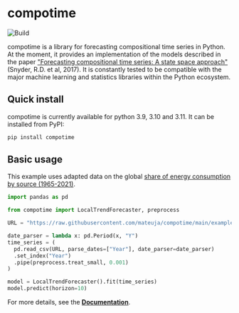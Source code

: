 # compotime

![Build](https://github.com/mateuja/compotime/actions/workflows/build.yml/badge.svg?branch=main)

compotime is a library for forecasting compositional time series in Python. At the moment, it provides an implementation of the models described in the paper ["Forecasting compositional time series: A state space approach"](https://isidl.com/wp-content/uploads/2017/06/E4001-ISIDL.pdf) (Snyder, R.D. et al, 2017). It is constantly tested to be compatible with the major machine learning and statistics libraries within the Python ecosystem.

## Quick install

compotime is currently available for python 3.9, 3.10 and 3.11. It can be installed from PyPI:

```bash
pip install compotime
```

## Basic usage

This example uses adapted data on the global [share of energy consumption by source (1965-2021)](https://ourworldindata.org/grapher/share-energy-source-sub).

```python
import pandas as pd

from compotime import LocalTrendForecaster, preprocess

URL = "https://raw.githubusercontent.com/mateuja/compotime/main/examples/data/share_energy_source.csv"

date_parser = lambda x: pd.Period(x, "Y")
time_series = (
  pd.read_csv(URL, parse_dates=["Year"], date_parser=date_parser)
  .set_index("Year")
  .pipe(preprocess.treat_small, 0.001)
)

model = LocalTrendForecaster().fit(time_series)
model.predict(horizon=10)
```

For more details, see the [**Documentation**](https://mateuja.github.io/compotime/).
